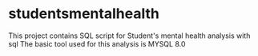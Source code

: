 # studentsmentalhealth
This project contains SQL script for Student's mental health analysis with sql
The basic tool used for this analysis is MYSQL 8.0
